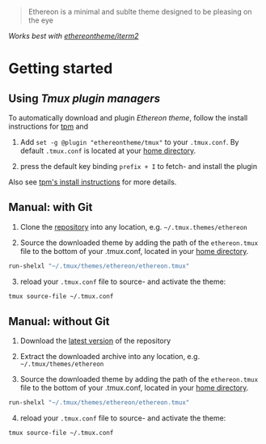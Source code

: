 > Ethereon is a minimal and sublte theme designed to be pleasing on the eye

*Works best with [ethereontheme/iterm2](https://github.com/ethereontheme/iterm2)*

# Getting started

## Using *Tmux plugin managers*

To automatically download and plugin *Ethereon theme*, follow the install instructions for [tpm](https://github.com/tmux-plugins/tpm) and

1. Add `set -g @plugin "ethereontheme/tmux"` to your `.tmux.conf`. By default `.tmux.conf` is located at your [home directory](https://en.wikipedia.org/wiki/Home_directory).

2. press the default key binding `prefix + I` to fetch- and install the plugin

Also see [tpm's install instructions](https://github.com/tmux-plugins/tpm#installing-plugins) for more details.

## Manual: with Git

1. Clone the [repository](https://github.com/ethereontheme/tmux) into any location, e.g. `~/.tmux.themes/ethereon`

2. Source the downloaded theme by adding the path of the `ethereon.tmux` file to the bottom of your .tmux.conf, located in your [home directory](https://en.wikipedia.org/wiki/Home_directory).

```bash
run-shelxl "~/.tmux/themes/ethereon/ethereon.tmux"
```

3. reload your `.tmux.conf` file to source- and activate the theme:

```bash
tmux source-file ~/.tmux.conf
```

## Manual: without Git

1. Download the [latest version](https://github.com/ethereontheme/tmux/archive/main.zip) of the repository

2. Extract the downloaded archive into any location, e.g. `~/.tmux/themes/ethereon`

3. Source the downloaded theme by adding the path of the `ethereon.tmux` file to the bottom of your .tmux.conf, located in your [home directory](https://en.wikipedia.org/wiki/Home_directory).

```bash
run-shelxl "~/.tmux/themes/ethereon/ethereon.tmux"
```

4. reload your `.tmux.conf` file to source- and activate the theme:

```bash
tmux source-file ~/.tmux.conf
```
